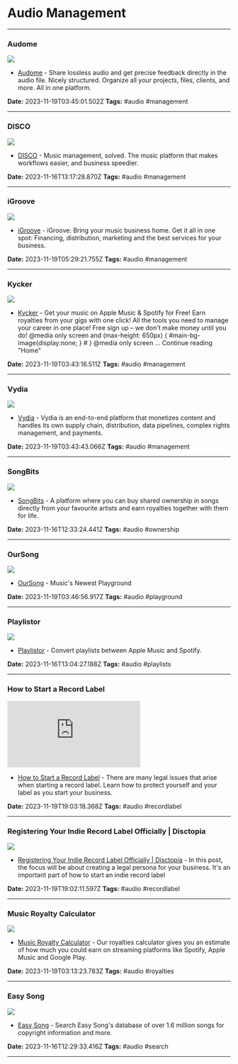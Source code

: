 # Audio Management

---

### Audome

![](https://audome.com/assets/images/hero.webp)

- [Audome](https://audome.com/) - Share lossless audio and get precise feedback directly in the audio file. Nicely structured. Organize all your projects, files, clients, and more. All in one platform.

**Date:** 2023-11-19T03:45:01.502Z
**Tags:** #audio #management

---

### DISCO

![](https://www.disco.ac/_next/image?url=https%3A%2F%2Fcdn.builder.io%2Fapi%2Fv1%2Fimage%2Fassets%252F60a117fad96b4642b1ed406abe825325%252Ff8fb3218047845edaecd5ce4c37e0714&w=3840&q=75)

- [DISCO](https://www.disco.ac/) - Music management, solved. The music platform that makes workflows easier, and business speedier.

**Date:** 2023-11-16T13:17:28.870Z
**Tags:** #audio #management

---

### iGroove

![](https://www.igroovemusic.com/wp-content/uploads/2022/09/header_paula_douglas-1.jpg)

- [iGroove](https://www.igroovemusic.com/) - iGroove: Bring your music business home. Get it all in one spot: Financing, distribution, marketing and the best services for your business.

**Date:** 2023-11-19T05:29:21.755Z
**Tags:** #audio #management

---

### Kycker

![](https://www.kycker.net/wp-content/uploads/2018/11/BG-04-small-JPEG-150x150.jpg)

- [Kycker](https://www.kycker.net/) - Get your music on Apple Music & Spotify for Free! Earn royalties from your gigs with one click! All the tools you need to manage your career in one place! Free sign up – we don't make money until you do! @media only screen and (max-height: 650px) { #main-bg-image{display:none; } # } @media only screen … Continue reading "Home"

**Date:** 2023-11-19T03:43:16.511Z
**Tags:** #audio #management

---

### Vydia

![](https://vydia.com/wp-content/uploads/vydiaLogoShare.png)

- [Vydia](https://vydia.com/) - Vydia is an end-to-end platform that monetizes content and handles its own supply chain, distribution, data pipelines, complex rights management, and payments.

**Date:** 2023-11-19T03:43:43.066Z
**Tags:** #audio #management

---

### SongBits

![](https://www.songbits.com/social-seo.png)

- [SongBits](https://www.songbits.com/) - A platform where you can buy shared ownership in songs directly from your favourite artists and earn royalties together with them for life.

**Date:** 2023-11-16T12:33:24.441Z
**Tags:** #audio #ownership

---

### OurSong

![](https://www.oursong.com/images/og-image.png)

- [OurSong](https://www.oursong.com/) - Music's Newest Playground

**Date:** 2023-11-19T03:46:56.917Z
**Tags:** #audio #playground

---

### Playlistor

![](https://playlistor.io/static/img/screenshot.jpg)

- [Playlistor](https://playlistor.io/) - Convert playlists between Apple Music and Spotify.

**Date:** 2023-11-16T13:04:27.188Z
**Tags:** #audio #playlists

---

### How to Start a Record Label

![](https://rdl.ink/render/https%3A%2F%2Fwww.nolo.com%2Flegal-encyclopedia%2Fhow-start-record-label.html)

- [How to Start a Record Label](https://www.nolo.com/legal-encyclopedia/how-start-record-label.html) - There are many legal issues that arise when starting a record label. Learn how to protect yourself and your label as you start your business.

**Date:** 2023-11-19T19:03:18.368Z
**Tags:** #audio #recordlabel

---

### Registering Your Indie Record Label Officially | Disctopia

![](https://cdn-disctopia.pressidium.com/wp-content/uploads/2021/09/AdobeStock_287710004.jpeg)

- [Registering Your Indie Record Label Officially | Disctopia](https://disctopia.com/registering-your-indie-record-label-officially/) - In this post, the focus will be about creating a legal persona for your business. It's an important part of how to start an indie record label

**Date:** 2023-11-19T19:02:11.597Z
**Tags:** #audio #recordlabel

---

### Music Royalty Calculator

![](https://s3-eu-west-1.amazonaws.com/musicgateway.public/metaImages/Twitter-600.png)

- [Music Royalty Calculator](https://www.musicgateway.com/royalties-calculator) - Our royalties calculator gives you an estimate of how much you could earn on streaming platforms like Spotify, Apple Music and Google Play.

**Date:** 2023-11-19T03:13:23.783Z
**Tags:** #audio #royalties

---

### Easy Song

![](https://rdl.ink/render/https%3A%2F%2Fwww.easysong.com%2Fsearch%2Fsongs%2F)

- [Easy Song](https://www.easysong.com/search/songs/) - Search Easy Song's database of over 1.6 million songs for copyright information and more.

**Date:** 2023-11-16T12:29:33.416Z
**Tags:** #audio #search

---